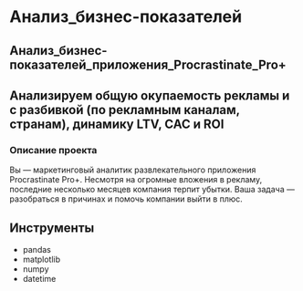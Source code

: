# Анализ_бизнес-показателей

## Анализ_бизнес-показателей_приложения_Procrastinate_Pro+
## Анализируем общую окупаемость рекламы и с разбивкой (по рекламным каналам, странам), динамику LTV, CAC и ROI  

### Описание проекта
Вы — маркетинговый аналитик развлекательного приложения Procrastinate Pro+. Несмотря на огромные вложения в рекламу, последние несколько месяцев компания терпит убытки. Ваша задача — разобраться в причинах и помочь компании выйти в плюс.

## Инструменты
* pandas
* matplotlib
* numpy
* datetime

 


